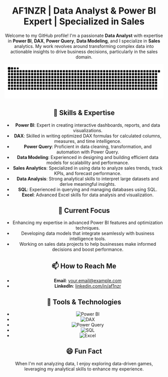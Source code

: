 <div align="center">
  
# AF1NZR | Data Analyst & Power BI Expert | Specialized in Sales

Welcome to my GitHub profile! I'm a passionate **Data Analyst** with expertise in **Power BI**, **DAX**, **Power Query**, **Data Modeling**, and I specialize in **Sales** analytics. My work revolves around transforming complex data into actionable insights to drive business decisions, particularly in the sales domain.

![snake gif](https://github.com/af1nzr/af1nzr/blob/output/github-snake-dark.svg)


## 🔧 Skills & Expertise

- **Power BI**: Expert in creating interactive dashboards, reports, and data visualizations.
- **DAX**: Skilled in writing optimized DAX formulas for calculated columns, measures, and time intelligence.
- **Power Query**: Proficient in data cleaning, transformation, and automation with Power Query.
- **Data Modeling**: Experienced in designing and building efficient data models for scalability and performance.
- **Sales Analytics**: Specialized in using data to analyze sales trends, track KPIs, and forecast performance.
- **Data Analysis**: Strong analytical skills to interpret large datasets and derive meaningful insights.
- **SQL**: Experienced in querying and managing databases using SQL.
- **Excel**: Advanced Excel skills for data analysis and visualization.

## 💼 Current Focus

- Enhancing my expertise in advanced Power BI features and optimization techniques.
- Developing data models that integrate seamlessly with business intelligence tools.
- Working on sales data projects to help businesses make informed decisions and boost performance.

## 📫 How to Reach Me

- **Email**: [your.email@example.com](mailto:your.email@example.com)
- **LinkedIn**: [linkedin.com/in/af1nzr](https://linkedin.com/in/af1nzr)

## 🔗 Tools & Technologies

- ![Power BI](https://img.shields.io/badge/-Power%20BI-ffaa00?style=for-the-badge&logo=powerbi)
- ![DAX](https://img.shields.io/badge/-DAX-00B5E2?style=for-the-badge&logo=microsoft)
- ![Power Query](https://img.shields.io/badge/-Power%20Query-0078D4?style=for-the-badge&logo=microsoft)
- ![SQL](https://img.shields.io/badge/-SQL-4479A1?style=for-the-badge&logo=postgresql)
- ![Excel](https://img.shields.io/badge/-Excel-217346?style=for-the-badge&logo=microsoft-excel)

## 😄 Fun Fact

When I'm not analyzing data, I enjoy exploring data-driven games, leveraging my analytical skills to enhance my experience.

</div>





